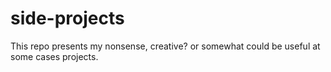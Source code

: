 # side-projects
This repo presents my nonsense, creative? or somewhat could be useful at some cases projects.
